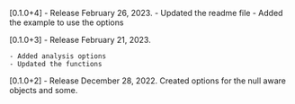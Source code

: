 [0.1.0+4] - Release February 26, 2023.
    - Updated the readme file
    - Added the example to use the options

[0.1.0+3] - Release February 21, 2023.
    
    - Added analysis options
    - Updated the functions

[0.1.0+2] - Release December 28, 2022.
    Created options for the null aware objects and some.